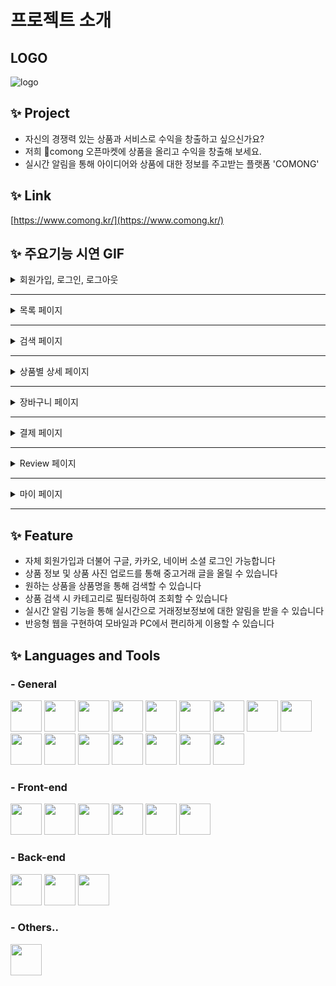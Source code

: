 # 프로젝트 소개

## LOGO

![logo](https://imagedelivery.net/BOKuAiJyROlMLXwCcBYMqQ/9cb76ebb-2ba7-4998-40d8-056e6fe5d700/public)

## ✨ Project

* 자신의 경쟁력 있는 상품과 서비스로 수익을 창출하고 싶으신가요?
* 저희 comong 오픈마켓에 상품을 올리고 수익을 창출해 보세요.
* 실시간 알림을 통해 아이디어와 상품에 대한 정보를 주고받는 플랫폼 'COMONG'

## ✨ Link

[https://www.comong.kr/](https://www.comong.kr/)

## ✨ 주요기능 시연 GIF

<details>
  <summary> 회원가입, 로그인, 로그아웃</summary>
  
  <details>
  <summary> 일반 회원가입 </summary>
    <img width="700" src=""/>
  </details>
  
  <details>
  <summary> 판매자 회원가입 </summary>
    <img width="700" src=""/>
  </details>
  
  <details>
  <summary> 로그인 </summary>
    <img width="700" src=""/>
  </details>
  
   <details>
  <summary> 카카오 로그인 </summary>
    <img width="700" src=""/>
  </details>
  
   <details>
  <summary> 구글 로그인 </summary>
    <img width="700" src=""/>
  </details>
  
  <details>
  <summary> 로그아웃 </summary>
    <img width="700" src=""/>
  </details>
  
</details>

---


<details>
  <summary> 목록 페이지 </summary>

  <details>
  <summary> 메인 배너 (자동 슬라이드)</summary>
    <img width="700" src="https://user-images.githubusercontent.com/86667412/158828284-b418222d-f2d2-40ec-a9d8-899fad1d1100.gif"/>
  </details>

  <details>
  <summary> 상품 목록 (무한스크롤) </summary>
    <img width="700" src="https://user-images.githubusercontent.com/86667412/158832768-90f6f518-23cf-4d42-9b38-6c47e8ed18ce.gif"/>
  </details>
  
  <details>
  <summary> 상품 목록 (카테고리별 필터)  </summary>
    <img width="700" src="https://user-images.githubusercontent.com/86667412/158832382-c8ff7e60-a8aa-4704-b8c0-88316e2ec288.gif"/>
  </details>
  
</details>

---

<details>
  <summary> 검색 페이지 </summary>

  <details>
  <summary> 상품 검색 </summary>
    <img width="700" src="https://user-images.githubusercontent.com/86667412/158833765-129ab415-eda0-456c-b71e-10e05bff9f2c.gif"/>
  </details>
  
  <details>
  <summary> 인기검색어 </summary>
    <img width="700" src="https://user-images.githubusercontent.com/86667412/158833652-8309192f-3ecd-4399-80bc-52e94ad9f076.gif"/>
  </details>
  

  
</details>

---

<details>
  <summary> 상품별 상세 페이지 </summary>

  <details>
  <summary> 상품 사진 </summary>
    <img width="700" src=""/>
  </details>
  
  <details>
  <summary> 상품 설명 </summary>
    <img width="700" src=""/>
  </details>
  
  <details>
  <summary> 상품평 </summary>
    <img width="700" src=""/>
  </details>
  
  <details>
  <summary> 구매 개수 조절 </summary>
    <img width="700" src=""/>
  </details>
  
</details>

---

<details>
  <summary> 장바구니 페이지 </summary>

  <details>
  <summary> 장바구니 담기 </summary>
    <img width="700" src=""/>
  </details>
  
  <details>
  <summary> 장바구니 이동 </summary>
    <img width="700" src=""/>
  </details>
  
  <details>
  <summary> 장바구니 상품 개수 조절 </summary>
    <img width="700" src=""/>
  </details>
  
  <details>
  <summary> 장바구니 상품 삭제 </summary>
    <img width="700" src=""/>
  </details>
  
  
</details>

---

<details>
  <summary> 결제 페이지 </summary>

  <details>
  <summary> 결제 진행 (장바구니) </summary>
    <img width="700" src=""/>
  </details>

  <details>
  <summary> 결제 진행 (상품 페이지) </summary>
    <img width="700" src=""/>
  </details>  
  
  <details>
  <summary> 결제 주소 입력 </summary>
    <img width="700" src=""/>
  </details>

  <details>
  <summary> 결제  </summary>
    <img width="700" src=""/>
  </details>  
  
</details>

---

<details>
 <summary>Review 페이지</summary>
 
  
  <details>
   <summary>리뷰 등록</summary>
    <img width="700" src=""/>
  </details>
   <details>
   <summary>리뷰 삭제</summary>
    <img width="700" src=""/>
  </details>
  
</details>

---

</details>

<details>
 <summary>마이 페이지</summary>
  
  <details>
   <summary>내 정보 수정(비밀번호 제외)</summary>
    <img width="700" src=""/>
  </details>
  
  <details>
   <summary>비밀번호 수정</summary>
    <img width="700" src=""/>
  </details>
  
  <details>
   <summary>회원 탈퇴</summary>
    <img width="700" src=""/>
  </details>
  
</details>

---


## ✨ Feature

- 자체 회원가입과 더불어 구글, 카카오, 네이버 소셜 로그인 가능합니다
- 상품 정보 및 상품 사진 업로드를 통해 중고거래 글을 올릴 수 있습니다
- 원하는 상품을 상품명을 통해 검색할 수 있습니다
- 상품 검색 시 카테고리로 필터링하여 조회할 수 있습니다
- 실시간 알림 기능을 통해 실시간으로 거래정보정보에 대한 알림을 받을 수 있습니다 
- 반응형 웹을 구현하여 모바일과 PC에서 편리하게 이용할 수 있습니다

## ✨ Languages and Tools
### - General
<img src="https://img.shields.io/badge/javascript-F7DF1E?style=for-the-badge&logo=javascript&logoColor=black" height="50"> <img src="https://img.shields.io/badge/TypeScript-007396?style=for-the-badge&logo=TypeScript&logoColor=white" height="50">
<img src="https://img.shields.io/badge/Node.js-339933?style=for-the-badge&logo=Node.js&logoColor=white" height="50">
<img src="https://img.shields.io/badge/mysql-4479A1?style=for-the-badge&logo=mysql&logoColor=white" height="50">
<img src="https://img.shields.io/badge/Amazon AWS-232F3E?style=for-the-badge&logo=AmazonAWS&logoColor=white" height="50">
<img src="https://img.shields.io/badge/Cloudflare-F38020?style=for-the-badge&logo=Cloudflare&logoColor=white" height="50">
<img src="https://img.shields.io/badge/Socket.io-010101?style=for-the-badge&logo=Socket.io&logoColor=white" height="50">
<img src="https://img.shields.io/badge/Git-003545?style=for-the-badge&logo=Git&logoColor=white" height="50">
<img src="https://img.shields.io/badge/github-181717?style=for-the-badge&logo=github&logoColor=white" height="50">
<img src="https://img.shields.io/badge/Ubuntu-E95420?style=for-the-badge&logo=Ubuntu&logoColor=black" height="50">
<img src="https://img.shields.io/badge/mac OS-000000?style=for-the-badge&logo=macOS&logoColor=white" height="50">
<img src="https://img.shields.io/badge/Windows-61DAFB?style=for-the-badge&logo=Windows&logoColor=black" height="50">
<img src="https://img.shields.io/badge/Discord-1572B6?style=for-the-badge&logo=Discord&logoColor=white" height="50">
<img src="https://img.shields.io/badge/Visual Studio Code-007ACC?style=for-the-badge&logo=VisualStudioCode&logoColor=white" height="50">
<img src="https://img.shields.io/badge/Postman-FF6C37?style=for-the-badge&logo=Postman&logoColor=white" height="50">
<img src="https://img.shields.io/badge/PowerShell-5391FE?style=for-the-badge&logo=PowerShell&logoColor=white" height="50">

### - Front-end
<img src="https://img.shields.io/badge/react-61DAFB?style=for-the-badge&logo=react&logoColor=black" height="50"> <img src="https://img.shields.io/badge/Redux-764ABC?style=for-the-badge&logo=Redux&logoColor=black" height="50">
<img src="https://img.shields.io/badge/Redux toolkit-764ABC?style=for-the-badge&logo=Redux&logoColor=black" height="50">
<img src="https://img.shields.io/badge/html-E34F26?style=for-the-badge&logo=html5&logoColor=white" height="50">
<img src="https://img.shields.io/badge/css-1572B6?style=for-the-badge&logo=css3&logoColor=white" height="50">
<img src="https://img.shields.io/badge/styled components-DB7093?style=for-the-badge&logo=styled-components&logoColor=black" height="50">

### - Back-end
<img src="https://img.shields.io/badge/nestjs-E0234E?style=for-the-badge&logo=nestjs&logoColor=white" height="50"> <img src="https://img.shields.io/badge/Express-000000?style=for-the-badge&logo=Express&logoColor=white" height="50">
<img src="https://img.shields.io/badge/Sequelize-0769AD?style=for-the-badge&logo=Sequelize&logoColor=white" height="50">

### - Others..
<img src="https://img.shields.io/badge/Coffee-5B4638?style=for-the-badge&logo=BuyMeACoffee&logoColor=white" height="50">
